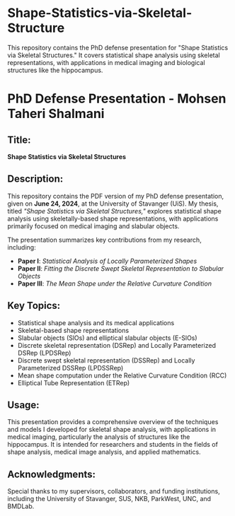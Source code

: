 # Shape-Statistics-via-Skeletal-Structure
This repository contains the PhD defense presentation for "Shape Statistics via Skeletal Structures." It covers statistical shape analysis using skeletal representations, with applications in medical imaging and biological structures like the hippocampus.

# PhD Defense Presentation - Mohsen Taheri Shalmani

## Title: 
**Shape Statistics via Skeletal Structures**

## Description:
This repository contains the PDF version of my PhD defense presentation, given on **June 24, 2024**, at the University of Stavanger (UiS). My thesis, titled *"Shape Statistics via Skeletal Structures,"* explores statistical shape analysis using skeletally-based shape representations, with applications primarily focused on medical imaging and slabular objects.

The presentation summarizes key contributions from my research, including:

- **Paper I**: *Statistical Analysis of Locally Parameterized Shapes*
- **Paper II**: *Fitting the Discrete Swept Skeletal Representation to Slabular Objects*
- **Paper III**: *The Mean Shape under the Relative Curvature Condition*

## Key Topics:
- Statistical shape analysis and its medical applications
- Skeletal-based shape representations
- Slabular objects (SlOs) and elliptical slabular objects (E-SlOs)
- Discrete skeletal representation (DSRep) and Locally Parameterized DSRep (LPDSRep)
- Discrete swept skeletal representation (DSSRep) and Locally Parameterized DSSRep (LPDSSRep)
- Mean shape computation under the Relative Curvature Condition (RCC)
- Elliptical Tube Representation (ETRep)

## Usage:
This presentation provides a comprehensive overview of the techniques and models I developed for skeletal shape analysis, with applications in medical imaging, particularly the analysis of structures like the hippocampus. It is intended for researchers and students in the fields of shape analysis, medical image analysis, and applied mathematics.

## Acknowledgments:
Special thanks to my supervisors, collaborators, and funding institutions, including the University of Stavanger, SUS, NKB, ParkWest, UNC, and BMDLab.
